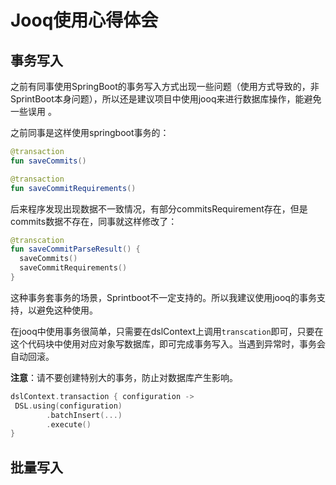 # Jooq使用心得体会

## 事务写入
之前有同事使用SpringBoot的事务写入方式出现一些问题（使用方式导致的，非SprintBoot本身问题），所以还是建议项目中使用jooq来进行数据库操作，能避免一些误用 。

之前同事是这样使用springboot事务的：

```kotlin
@transaction
fun saveCommits()

@transaction
fun saveCommitRequirements()
```

后来程序发现出现数据不一致情况，有部分commitsRequirement存在，但是commits数据不存在，同事就这样修改了：

```kotlin
@transcation
fun saveCommitParseResult() {
  saveCommits()
  saveCommitRequirements()
}
```

这种事务套事务的场景，Sprintboot不一定支持的。所以我建议使用jooq的事务支持，以避免这种使用。

在jooq中使用事务很简单，只需要在dslContext上调用`transcation`即可，只要在这个代码块中使用对应对象写数据库，即可完成事务写入。当遇到异常时，事务会自动回滚。

**注意**：请不要创建特别大的事务，防止对数据库产生影响。

```kotlin
dslContext.transaction { configuration ->  
 DSL.using(configuration)  
        .batchInsert(...)  
        .execute()  
}
```

## 批量写入
